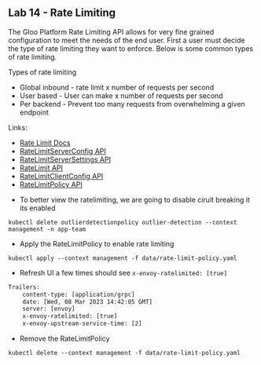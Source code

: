 ## Lab 14 - Rate Limiting <a name="lab-14---rate-limiting-"></a>


The Gloo Platform Rate Limiting API allows for very fine grained configuration to meet the needs of the end user. First a user must decide the type of rate limiting they want to enforce. Below is some common types of rate limiting.

Types of rate limiting
* Global inbound - rate limit x number of requests per second
* User based - User can make x number of requests per second
* Per backend - Prevent too many requests from overwhelming a given endpoint

Links:
  - [Rate Limit Docs](https://docs.solo.io/gloo-mesh-enterprise/latest/policies/rate-limit/)
  - [RateLimitServerConfig API](https://docs.solo.io/gloo-mesh-enterprise/latest/reference/api/ratelimit_server_config/#ratelimitserverconfigspec)
  - [RateLimitServerSettings API](https://docs.solo.io/gloo-mesh-enterprise/latest/reference/api/ratelimit_server_settings/)
  - [RateLimit API](https://docs.solo.io/gloo-mesh-enterprise/latest/reference/api/ratelimit/)
  - [RateLimitClientConfig API](https://docs.solo.io/gloo-mesh-enterprise/latest/reference/api/ratelimit_client_config/)
  - [RateLimitPolicy API](https://docs.solo.io/gloo-mesh-enterprise/latest/reference/api/ratelimit_policy/)

* To better view the ratelimiting, we are going to disable ciruit breaking it its enabled
```shell
kubectl delete outlierdetectionpolicy outlier-detection --context management -n app-team
```

* Apply the RateLimitPolicy to enable rate limiting
```shell
kubectl apply --context management -f data/rate-limit-policy.yaml
```

* Refresh UI a few times should see `x-envoy-ratelimited: [true]`
```txt
Trailers:
    content-type: [application/grpc]
    date: [Wed, 08 Mar 2023 14:42:05 GMT]
    server: [envoy]
    x-envoy-ratelimited: [true]
    x-envoy-upstream-service-time: [2]
```

* Remove the RateLimitPolicy
```shell
kubectl delete --context management -f data/rate-limit-policy.yaml
```
